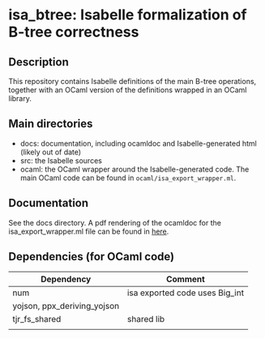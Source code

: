 # isa_btree: Isabelle formalization of B-tree correctness

## Description

This repository contains Isabelle definitions of the main B-tree operations, together with an OCaml version of the definitions wrapped in an OCaml library.

## Main directories

* docs: documentation, including ocamldoc and Isabelle-generated html (likely out of date)
* src: the Isabelle sources
* ocaml: the OCaml wrapper around the Isabelle-generated code. The main OCaml code can be found in `ocaml/isa_export_wrapper.ml`.

## Documentation

See the docs directory. A pdf rendering of the ocamldoc for the isa_export_wrapper.ml file can be found in [here](docs/isa_export_wrapper.pdf).

## Dependencies (for OCaml code)

| Dependency                  | Comment                                           |
| -------------------         | ------------------------------------------------- |
| num                         | isa exported code uses Big_int                    |
| yojson, ppx_deriving_yojson |                                                   |
| tjr_fs_shared               | shared lib                                        |
|                             |                                                   |

